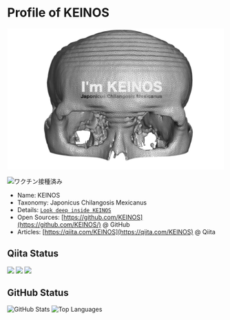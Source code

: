 # Profile of KEINOS

[![](https://raw.githubusercontent.com/KEINOS/KEINOS/master/Official_image_of_KEINOS.png "The real scanned skull of KEINOS")](https://github.com/KEINOS/CalacaDeKEINOS)

![](https://img.shields.io/badge/%E3%83%AF%E3%82%AF%E3%83%81%E3%83%B3-%E6%8E%A5%E7%A8%AE%E6%B8%88%E3%81%BF-blue "ワクチン接種済み")

- Name: KEINOS
- Taxonomy: Japonicus Chilangosis Mexicanus
- Details: [`Look deep inside KEINOS`](https://github.com/KEINOS/CalacaDeKEINOS "Download The Skull Data of KEINOS")
- Open Sources: [https://github.com/KEINOS](https://github.com/KEINOS/) @ GitHub
- Articles: [https://qiita.com/KEINOS](https://qiita.com/KEINOS) @ Qiita

## Qiita Status

[![](https://qiita-badge.apiapi.app/s/KEINOS/posts.svg)](http://qiita.com/KEINOS "My articles of Qiita")
[![](https://qiita-badge.apiapi.app/s/KEINOS/contributions.svg)](http://qiita.com/KEINOS "My Qiita contributions")
[![](https://qiita-badge.apiapi.app/s/KEINOS/followers.svg)](http://qiita.com/KEINOS "My Qiita followers")

## GitHub Status

![GitHub Stats](https://github-readme-stats.vercel.app/api?username=KEINOS&count_private=true&show_icons=true&theme=buefy)
![Top Languages](https://github-readme-stats.vercel.app/api/top-langs/?username=KEINOS&layout=compact&theme=buefy)
